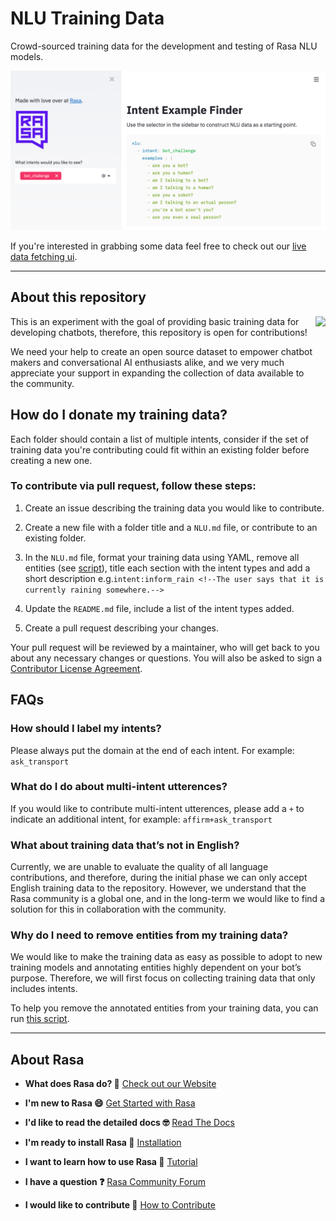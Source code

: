 # NLU Training Data

Crowd-sourced training data for the development and testing of Rasa NLU models. 

[![](dashboard.png)](https://share.streamlit.io/rasahq/nlu-training-data/main)

If you're interested in grabbing some data feel free to check out our [live data fetching ui](https://share.streamlit.io/rasahq/nlu-training-data/main).

---

## About this repository 

<img align="right" height="200" src="https://i.imgur.com/YR7ziAx.png">

This is an experiment with the goal of providing basic training data for developing chatbots, therefore, this repository is open for contributions!

We need your help to create an open source dataset to empower chatbot makers and conversational AI enthusiasts alike, and we very much appreciate your support in expanding the collection of data available to the community.

## How do I donate my training data?

Each folder should contain a list of multiple intents, consider if the set of training data you're contributing could fit within an existing folder before creating a new one.

### To contribute via pull request, follow these steps:

1. Create an issue describing the training data you would like to contribute. 

2. Create a new file with a folder title and a `NLU.md` file, or contribute to an existing folder.  

3. In the `NLU.md` file, format your training data using YAML, remove all entities (see [script](https://github.com/RasaHQ/NLU-training-data/tree/master/how-to-remove-entities)), title each section with the intent types and add a short description e.g.`intent:inform_rain <!--The user says that it is currently raining somewhere.-->` 

4. Update the `README.md` file, include a list of the intent types added. 

5. Create a pull request describing your changes. 

Your pull request will be reviewed by a maintainer, who will get back to you about any necessary changes or questions. You will also be asked to sign a [Contributor License Agreement](https://cla-assistant.io/RasaHQ/rasa).

## FAQs

### How should I label my intents?

Please always put the domain at the end of each intent. For example: `ask_transport`

### What do I do about multi-intent utterences? 

If you would like to contribute multi-intent utterences, please add a `+` to indicate an additional intent, for example: `affirm+ask_transport`

### What about training data that’s not in English? 

Currently, we are unable to evaluate the quality of all language contributions, and therefore, during the initial phase we can only accept English training data to the repository.
However, we understand that the Rasa community is a global one, and in the long-term we would like to find a solution for this in collaboration with the community. 

### Why do I need to remove entities from my training data? 

We would like to make the training data as easy as possible to adopt to new training models and annotating entities highly dependent on your bot’s purpose. Therefore, we will first focus on collecting training data that only includes intents.

To help you remove the annotated entities from your training data, you can run [this script](https://github.com/RasaHQ/NLU-training-data/blob/master/entity-removal-script.py). 

---  

## About Rasa

- **What does Rasa do? 🤔**
  [Check out our Website](https://rasa.com/)

- **I'm new to Rasa 😄**
  [Get Started with Rasa](https://rasa.com/docs/getting-started/)

- **I'd like to read the detailed docs 🤓**
  [Read The Docs](https://rasa.com/docs/)

- **I'm ready to install Rasa 🚀**
  [Installation](https://rasa.com/docs/rasa/user-guide/installation/)

- **I want to learn how to use Rasa 🚀**
  [Tutorial](https://rasa.com/docs/rasa/user-guide/rasa-tutorial/)

- **I have a question ❓**
  [Rasa Community Forum](https://forum.rasa.com/)

- **I would like to contribute 🤗**
  [How to Contribute](#how-to-contribute)
